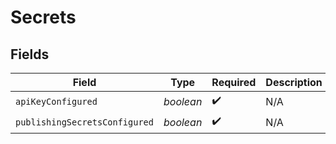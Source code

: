 # Secrets


## Fields

| Field                         | Type                          | Required                      | Description                   |
| ----------------------------- | ----------------------------- | ----------------------------- | ----------------------------- |
| `apiKeyConfigured`            | *boolean*                     | :heavy_check_mark:            | N/A                           |
| `publishingSecretsConfigured` | *boolean*                     | :heavy_check_mark:            | N/A                           |